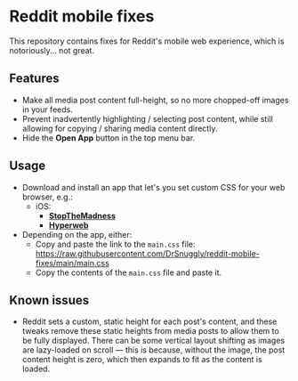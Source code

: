 # Reddit mobile fixes

This repository contains fixes for Reddit's mobile web experience, which is notoriously... not great.

## Features

- Make all media post content full-height, so no more chopped-off images in your feeds.
- Prevent inadvertently highlighting / selecting post content, while still allowing for copying / sharing media content directly.
- Hide the **Open App** button in the top menu bar.

## Usage

- Download and install an app that let's you set custom CSS for your web browser, e.g.:
  - iOS:
    - [**StopTheMadness**](https://apps.apple.com/us/app/stopthemadness-mobile/id1583082931)
    - [**Hyperweb**](https://apps.apple.com/us/app/hyperweb/id1581824571)
- Depending on the app, either:
  - Copy and paste the link to the `main.css` file: https://raw.githubusercontent.com/DrSnuggly/reddit-mobile-fixes/main/main.css
  - Copy the contents of the `main.css` file and paste it.

## Known issues

- Reddit sets a custom, static height for each post's content, and these tweaks remove these static
  heights from media posts to allow them to be fully displayed. There can be some vertical layout shifting
  as images are lazy-loaded on scroll — this is because, without the image, the post content height is
  zero, which then expands to fit as the content is loaded.
